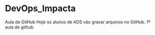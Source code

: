 # DevOps_Impacta
Aula de GitHub
Hoje os alunos de ADS vão gravar arquivos no GitHub.
1ª aula de github